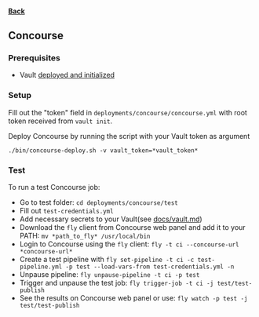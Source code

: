 #### [Back](../README.md)

## Concourse

### Prerequisites

- Vault [deployed and initialized](vault.md)

### Setup

Fill out the "token" field in `deployments/concourse/concourse.yml` with root token received from `vault init`.

Deploy Concourse by running the script with your Vault token as argument
```
./bin/concourse-deploy.sh -v vault_token=*vault_token*
```

### Test

To run a test Concourse job:

- Go to test folder: `cd deployments/concourse/test`
- Fill out `test-credentials.yml`
- Add necessary secrets to your Vault(see [docs/vault.md](docs/vault.md))
- Download the `fly` client from Concourse web panel and add it to your PATH: `mv *path_to_fly* /usr/local/bin`
- Login to Concourse using the `fly` client: `fly -t ci --concourse-url *concourse-url*`
- Create a test pipeline with `fly set-pipeline -t ci -c test-pipeline.yml -p test --load-vars-from test-credentials.yml -n`
- Unpause pipeline: `fly unpause-pipeline -t ci -p test`
- Trigger and unpause the test job: `fly trigger-job -t ci -j test/test-publish`
- See the results on Concourse web panel or use: `fly watch -p test -j test/test-publish`
